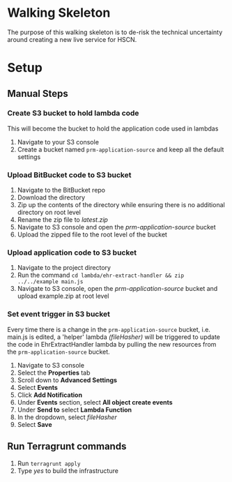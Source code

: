 # Walking Skeleton
The purpose of this walking skeleton is to de-risk the technical uncertainty around creating a new live service for HSCN.

# Setup

## Manual Steps
 
### Create S3 bucket to hold lambda code
This will become the bucket to hold the application code used in lambdas
1. Navigate to your S3 console 
2. Create a bucket named `prm-application-source` and keep all the default settings

### Upload BitBucket code to S3 bucket
1. Navigate to the BitBucket repo
2. Download the directory
3. Zip up the contents of the directory while ensuring there is no additional directory on root level
4. Rename the zip file to *latest.zip*
5. Navigate to S3 console and open the *prm-application-source* bucket
6. Upload the zipped file to the root level of the bucket
### Upload application code to S3 bucket
1. Navigate to the project directory
2. Run the command 
`cd lambda/ehr-extract-handler && zip ../../example main.js`
3. Navigate to S3 console, open the *prm-application-source* bucket and upload example.zip at root level
### Set event trigger in S3 bucket
Every time there is a change in the `prm-application-source` bucket, i.e. main.js is edited, a 'helper' lambda *(fileHasher)* will be triggered to update the code in EhrExtractHandler lambda by pulling the new resources from the `prm-application-source` bucket.
1. Navigate to S3 console
2. Select the **Properties** tab
3. Scroll down to **Advanced Settings**
4. Select **Events**
5. Click **Add Notification**
6. Under **Events** section, select **All object create events**
7. Under **Send to** select **Lambda Function**
8. In the dropdown, select *fileHasher*
9. Select **Save**

## Run Terragrunt commands
1. Run `terragrunt apply`
2. Type *yes* to build the infrastructure 

